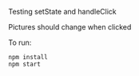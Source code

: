 Testing setState and handleClick

Pictures should change when clicked

To run:

```
npm install
npm start
```
